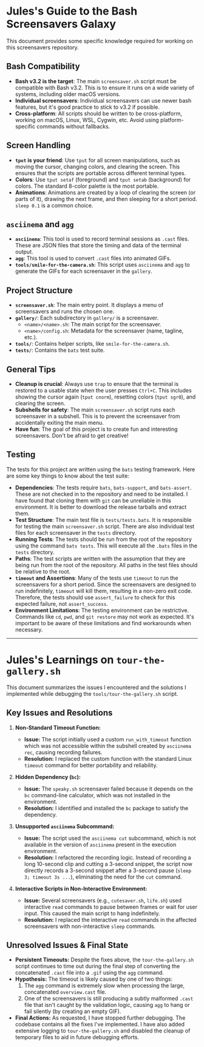 # Jules's Guide to the Bash Screensavers Galaxy

This document provides some specific knowledge required for working on this screensavers repository.

## Bash Compatibility

- **Bash v3.2 is the target**: The main `screensaver.sh` script must be compatible with Bash v3.2. This is to ensure it runs on a wide variety of systems, including older macOS versions.
- **Individual screensavers**: Individual screensavers can use newer bash features, but it's good practice to stick to v3.2 if possible.
- **Cross-platform**: All scripts should be written to be cross-platform, working on macOS, Linux, WSL, Cygwin, etc. Avoid using platform-specific commands without fallbacks.

## Screen Handling

- **`tput` is your friend**: Use `tput` for all screen manipulations, such as moving the cursor, changing colors, and clearing the screen. This ensures that the scripts are portable across different terminal types.
- **Colors**: Use `tput setaf` (foreground) and `tput setab` (background) for colors. The standard 8-color palette is the most portable.
- **Animations**: Animations are created by a loop of clearing the screen (or parts of it), drawing the next frame, and then sleeping for a short period. `sleep 0.1` is a common choice.

## `asciinema` and `agg`

- **`asciinema`**: This tool is used to record terminal sessions as `.cast` files. These are JSON files that store the timing and data of the terminal output.
- **`agg`**: This tool is used to convert `.cast` files into animated GIFs.
- **`tools/smile-for-the-camera.sh`**: This script uses `asciinema` and `agg` to generate the GIFs for each screensaver in the `gallery`.

## Project Structure

- **`screensaver.sh`**: The main entry point. It displays a menu of screensavers and runs the chosen one.
- **`gallery/`**: Each subdirectory in `gallery/` is a screensaver.
  - `<name>/<name>.sh`: The main script for the screensaver.
  - `<name>/config.sh`: Metadata for the screensaver (name, tagline, etc.).
- **`tools/`**: Contains helper scripts, like `smile-for-the-camera.sh`.
- **`tests/`**: Contains the `bats` test suite.

## General Tips

- **Cleanup is crucial**: Always use `trap` to ensure that the terminal is restored to a usable state when the user presses `Ctrl+C`. This includes showing the cursor again (`tput cnorm`), resetting colors (`tput sgr0`), and clearing the screen.
- **Subshells for safety**: The main `screensaver.sh` script runs each screensaver in a subshell. This is to prevent the screensaver from accidentally exiting the main menu.
- **Have fun**: The goal of this project is to create fun and interesting screensavers. Don't be afraid to get creative!

## Testing

The tests for this project are written using the `bats` testing framework. Here are some key things to know about the test suite:

- **Dependencies**: The tests require `bats`, `bats-support`, and `bats-assert`. These are not checked in to the repository and need to be installed. I have found that cloning them with `git` can be unreliable in this environment. It is better to download the release tarballs and extract them.
- **Test Structure**: The main test file is `tests/tests.bats`. It is responsible for testing the main `screensaver.sh` script. There are also individual test files for each screensaver in the `tests` directory.
- **Running Tests**: The tests should be run from the root of the repository using the command `bats tests`. This will execute all the `.bats` files in the `tests` directory.
- **Paths**: The test scripts are written with the assumption that they are being run from the root of the repository. All paths in the test files should be relative to the root.
- **`timeout` and Assertions**: Many of the tests use `timeout` to run the screensavers for a short period. Since the screensavers are designed to run indefinitely, `timeout` will kill them, resulting in a non-zero exit code. Therefore, the tests should use `assert_failure` to check for this expected failure, not `assert_success`.
- **Environment Limitations**: The testing environment can be restrictive. Commands like `cd`, `pwd`, and `git restore` may not work as expected. It's important to be aware of these limitations and find workarounds when necessary.

---

# Jules's Learnings on `tour-the-gallery.sh`

This document summarizes the issues I encountered and the solutions I implemented while debugging the `tools/tour-the-gallery.sh` script.

## Key Issues and Resolutions

1.  **Non-Standard Timeout Function:**
    *   **Issue:** The script initially used a custom `run_with_timeout` function which was not accessible within the subshell created by `asciinema rec`, causing recording failures.
    *   **Resolution:** I replaced the custom function with the standard Linux `timeout` command for better portability and reliability.

2.  **Hidden Dependency (`bc`):**
    *   **Issue:** The `speaky.sh` screensaver failed because it depends on the `bc` command-line calculator, which was not installed in the environment.
    *   **Resolution:** I identified and installed the `bc` package to satisfy the dependency.

3.  **Unsupported `asciinema` Subcommand:**
    *   **Issue:** The script used the `asciinema cut` subcommand, which is not available in the version of `asciinema` present in the execution environment.
    *   **Resolution:** I refactored the recording logic. Instead of recording a long 10-second clip and cutting a 3-second snippet, the script now directly records a 3-second snippet after a 3-second pause (`sleep 3; timeout 3s ...`), eliminating the need for the `cut` command.

4.  **Interactive Scripts in Non-Interactive Environment:**
    *   **Issue:** Several screensavers (e.g., `cutesaver.sh`, `life.sh`) used interactive `read` commands to pause between frames or wait for user input. This caused the main script to hang indefinitely.
    *   **Resolution:** I replaced the interactive `read` commands in the affected screensavers with non-interactive `sleep` commands.

## Unresolved Issues & Final State

*   **Persistent Timeouts:** Despite the fixes above, the `tour-the-gallery.sh` script continues to time out during the final step of converting the concatenated `.cast` file into a `.gif` using the `agg` command.
*   **Hypothesis:** The timeout is likely caused by one of two things:
    1.  The `agg` command is extremely slow when processing the large, concatenated `overview.cast` file.
    2.  One of the screensavers is still producing a subtly malformed `.cast` file that isn't caught by the validation logic, causing `agg` to hang or fail silently (by creating an empty GIF).
*   **Final Actions:** As requested, I have stopped further debugging. The codebase contains all the fixes I've implemented. I have also added extensive logging to `tour-the-gallery.sh` and disabled the cleanup of temporary files to aid in future debugging efforts.
 
 
